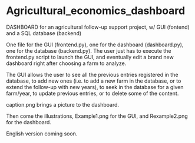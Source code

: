 # Agricultural_economics_dashboard
DASHBOARD for an agricultural follow-up support project, w/ GUI (fontend) and a SQL database (backend)

One file for the GUI (frontend.py), one for the dashboard (dashboard.py), one for the database (backend.py). The user just has to execute the frontend.py script to launch the GUI, and eventually edit a brand new dashboard right after choosing a farm to analyze.

The GUI allows the user to see all the previous entries registered in the database, to add new ones (i.e. to add a new farm in the database, or to extend the follow-up with new years), to seek in the database for a given farm/year, to update previous entries, or to delete some of the content.

caption.png brings a picture to the dashboard.

Then come the illustrations, Example1.png for the GUI, and Rexample2.png for the dashboard.

English version coming soon.
